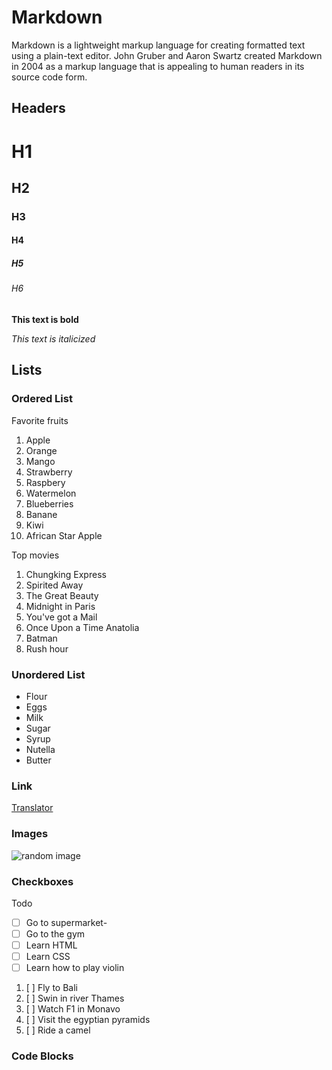 # Markdown

Markdown is a lightweight markup language for creating formatted text using a plain-text editor. John Gruber and Aaron Swartz created Markdown in 2004 as a markup language that is appealing to human readers in its source code form.

## Headers

# H1

## H2

### H3

#### H4

##### H5

###### H6

**This text is bold**

*This text is italicized*

## Lists

### Ordered List

Favorite fruits

1. Apple
2. Orange
3. Mango
4. Strawberry
5. Raspbery
6. Watermelon
7. Blueberries
8. Banane
9. Kiwi
10. African Star Apple

Top movies

1. Chungking Express
1. Spirited Away
1. The Great Beauty
1. Midnight in Paris
1. You've got a Mail
1. Once Upon a Time Anatolia
1. Batman
1. Rush hour 


### Unordered List

- Flour
- Eggs
- Milk
- Sugar
- Syrup
- Nutella
- Butter


### Link

[Translator](https://www.deepl.com)

### Images

![random image](https://picsum.photos/200)


### Checkboxes

Todo
<!--Use unordered list for check-->
- [ ] Go to supermarket-
- [ ] Go to the gym
- [ ] Learn HTML
- [ ] Learn CSS
- [ ] Learn how to play violin

1. [ ] Fly to Bali
1. [ ] Swin in river Thames
1. [ ] Watch F1 in Monavo
1. [ ] Visit the egyptian pyramids
1. [ ] Ride a camel

### Code Blocks

